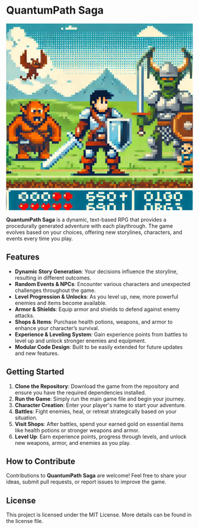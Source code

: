 # QuantumPath Saga

![QuantumPath Saga Icon](./images/icon.png)

**QuantumPath Saga** is a dynamic, text-based RPG that provides a procedurally generated adventure with each playthrough. The game evolves based on your choices, offering new storylines, characters, and events every time you play.

## Features
- **Dynamic Story Generation**: Your decisions influence the storyline, resulting in different outcomes.
- **Random Events & NPCs**: Encounter various characters and unexpected challenges throughout the game.
- **Level Progression & Unlocks**: As you level up, new, more powerful enemies and items become available.
- **Armor & Shields**: Equip armor and shields to defend against enemy attacks.
- **Shops & Items**: Purchase health potions, weapons, and armor to enhance your character’s survival.
- **Experience & Leveling System**: Gain experience points from battles to level up and unlock stronger enemies and equipment.
- **Modular Code Design**: Built to be easily extended for future updates and new features.

## Getting Started

1. **Clone the Repository**: Download the game from the repository and ensure you have the required dependencies installed.
2. **Run the Game**: Simply run the main game file and begin your journey.
3. **Character Creation**: Enter your player's name to start your adventure.
4. **Battles**: Fight enemies, heal, or retreat strategically based on your situation.
5. **Visit Shops**: After battles, spend your earned gold on essential items like health potions or stronger weapons and armor.
6. **Level Up**: Earn experience points, progress through levels, and unlock new weapons, armor, and enemies as you play.

## How to Contribute
Contributions to **QuantumPath Saga** are welcome! Feel free to share your ideas, submit pull requests, or report issues to improve the game.

## License
This project is licensed under the MIT License. More details can be found in the license file.
